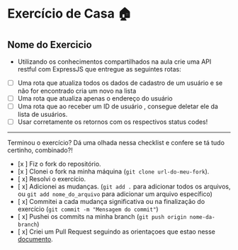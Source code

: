 # Exercício de Casa 🏠

## Nome do Exercicio

- Utilizando os conhecimentos compartilhados na aula crie uma API restful com ExpressJS que entregue as seguintes rotas:
- [ ] Uma rota que atualiza todos os dados de cadastro de um usuário e se não for encontrado cria um novo na lista
- [ ] Uma rota que atualiza apenas o endereço do usuário
- [ ] Uma rota que ao receber um ID de usuário , consegue deletar ele da lista de usuários.
- [ ] Usar corretamente os retornos com os respectivos status codes!

---

Terminou o exercício? Dá uma olhada nessa checklist e confere se tá tudo certinho, combinado?!

- [x ] Fiz o fork do repositório.
- [x ] Clonei o fork na minha máquina (`git clone url-do-meu-fork`).
- [ x] Resolvi o exercício.
- [ x] Adicionei as mudanças. (`git add .` para adicionar todos os arquivos, ou `git add nome_do_arquivo` para adicionar um arquivo específico)
- [ x] Commitei a cada mudança significativa ou na finalização do exercício (`git commit -m "Mensagem do commit"`)
- [ x] Pushei os commits na minha branch (`git push origin nome-da-branch`)
- [ x] Criei um Pull Request seguindo as orientaçoes que estao nesse [documento](/exercicios/para-casa/instrucoes-pull-request.md).
